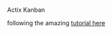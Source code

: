 Actix Kanban

following the amazing [tutorial here](https://github.com/pretzelhammer/rust-blog/blob/master/posts/restful-api-in-sync-and-async-rust.md#async-implementation)
